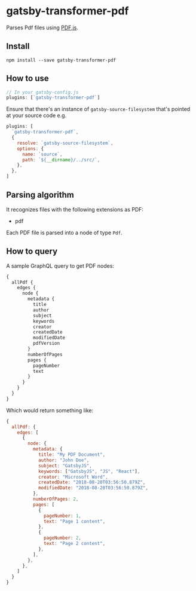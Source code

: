 # gatsby-transformer-pdf

Parses Pdf files using [PDF.js](https://github.com/mozilla/pdfjs-dist).

## Install

`npm install --save gatsby-transformer-pdf`

## How to use

```javascript
// In your gatsby-config.js
plugins: [`gatsby-transformer-pdf`]
```

Ensure that there's an instance of `gatsby-source-filesystem` that's pointed at your source code e.g.

```javascript
plugins: [
  `gatsby-transformer-pdf`,
  {
    resolve: `gatsby-source-filesystem`,
    options: {
      name: `source`,
      path: `${__dirname}/../src/`,
    },
  },
]
```

## Parsing algorithm

It recognizes files with the following extensions as PDF:

- pdf

Each PDF file is parsed into a node of type `Pdf`.

## How to query

A sample GraphQL query to get PDF nodes:

```graphql
{
  allPdf {
    edges {
      node {
        metadata {
          title
          author
          subject
          keywords
          creator
          createdDate
          modifiedDate
          pdfVersion
        }
        numberOfPages
        pages {
          pageNumber
          text
        }
      }
    }
  }
}
```

Which would return something like:

```javascript
{
  allPdf: {
    edges: [
      {
        node: {
          metadata: {
            title: "My PDF Document",
            author: "John Doe",
            subject: "GatsbyJS",
            keywords: ["GatsbyJS", "JS", "React"],
            creator: "Microsoft Word",
            createdDate: "2018-08-20T03:56:50.879Z",
            modifiedDate: "2018-08-20T03:56:50.879Z",
          },
          numberOfPages: 2,
          pages: [
            {
              pageNumber: 1,
              text: "Page 1 content",
            },
            {
              pageNumber: 2,
              text: "Page 2 content",
            },
          ],
        },
      },
    ]
  }
}
```
